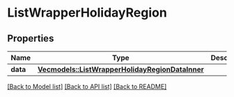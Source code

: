 # ListWrapperHolidayRegion

## Properties

Name | Type | Description | Notes
------------ | ------------- | ------------- | -------------
**data** | [**Vec<models::ListWrapperHolidayRegionDataInner>**](ListWrapper_HolidayRegion_data_inner.md) |  | 

[[Back to Model list]](../README.md#documentation-for-models) [[Back to API list]](../README.md#documentation-for-api-endpoints) [[Back to README]](../README.md)


